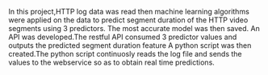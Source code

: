 In this project,HTTP log data was read then machine learning algorithms were applied on the data to predict segment duration of the HTTP video segments using 3 predictors.
The most accurate model was then saved.
An API was developed.The restful API consumed 3 predictor values and outputs the predicted segment duration feature
A python script was then created.The python script continuosly reads the log file and sends the values to the webservice so as to obtain real time predictions.
